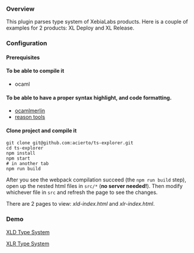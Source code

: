 ### Overview

This plugin parses type system of XebiaLabs products. 
Here is a couple of examples for 2 products: XL Deploy and XL Release.

### Configuration

#### Prerequisites

#### To be able to compile it
* ocaml

#### To be able to have a proper syntax highlight, and code formatting.
* [ocamlmerlin](https://github.com/ocaml/merlin)
* [reason tools](https://reasonml.github.io/guide/tools/#refmt)

#### Clone project and compile it
```
git clone git@github.com:acierto/ts-explorer.git
cd ts-explorer
npm install
npm start
# in another tab
npm run build
```

After you see the webpack compilation succeed (the `npm run build` step), 
open up the nested html files in `src/*` (**no server needed!**). 
Then modify whichever file in `src` and refresh the page to see the changes.

There are 2 pages to view: *xld-index.html* and *xlr-index.html*.

### Demo

[XLD Type System](https://acierto.github.io/ts-explorer/xld-index.html)

[XLR Type System](https://acierto.github.io/ts-explorer/xlr-index.html)